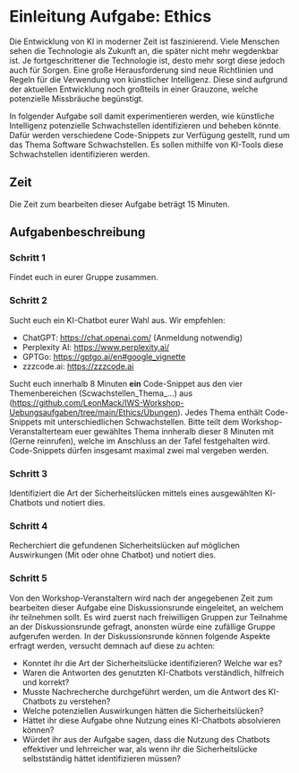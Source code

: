 # Einleitung Aufgabe: Ethics

Die Entwicklung von KI in moderner Zeit ist faszinierend. Viele Menschen sehen die Technologie als Zukunft an, die später nicht mehr wegdenkbar ist. Je fortgeschrittener die Technologie ist, desto mehr sorgt diese jedoch auch für Sorgen. Eine große Herausforderung sind neue Richtlinien und Regeln für die Verwendung von künstlicher Intelligenz. Diese sind aufgrund der aktuellen Entwicklung noch großteils in einer Grauzone, welche potenzielle Missbräuche begünstigt. 

In folgender Aufgabe soll damit experimentieren werden, wie künstliche Intelligenz potenzielle Schwachstellen identifizieren und beheben könnte. Dafür werden verschiedene Code-Snippets zur Verfügung gestellt, rund um das Thema Software Schwachstellen.  Es sollen mithilfe von KI-Tools diese Schwachstellen identifizieren werden.

## Zeit

Die Zeit zum bearbeiten dieser Aufgabe beträgt 15 Minuten.

## Aufgabenbeschreibung

### Schritt 1

Findet euch in eurer Gruppe zusammen.

### Schritt 2

Sucht euch ein KI-Chatbot eurer Wahl aus. Wir empfehlen:
* ChatGPT: https://chat.openai.com/ (Anmeldung notwendig)
* Perplexity AI: https://www.perplexity.ai/
* GPTGo: https://gptgo.ai/en#google_vignette
* zzzcode.ai: https://zzzcode.ai

Sucht euch innerhalb 8 Minuten **ein** Code-Snippet aus den vier Themenbereichen (Scwachstellen_Thema_...) aus (https://github.com/LeonMack/IWS-Workshop-Uebungsaufgaben/tree/main/Ethics/Übungen).  Jedes Thema enthält Code-Snippets mit unterschiedlichen Schwachstellen. Bitte teilt dem Workshop-Veranstalterteam euer gewähltes Thema innheralb dieser 8 Minuten mit (Gerne reinrufen), welche im Anschluss an der Tafel festgehalten wird. Code-Snippets dürfen insgesamt maximal zwei mal vergeben werden.

### Schritt 3

Identifiziert die Art der Sicherheitslücken mittels eines ausgewählten KI-Chatbots und notiert dies. 

### Schritt 4

Recherchiert die gefundenen Sicherheitslücken auf möglichen Auswirkungen (Mit oder ohne Chatbot) und notiert dies. 

### Schritt 5

Von den Workshop-Veranstaltern wird nach der angegebenen Zeit zum bearbeiten dieser Aufgabe eine Diskussionsrunde eingeleitet, an welchem ihr teilnehmen sollt. Es wird zuerst nach freiwilligen Gruppen zur Teilnahme an der Diskussionsrunde gefragt, anonsten würde eine zufällige Gruppe aufgerufen werden. In der Diskussionsrunde können folgende Aspekte erfragt werden, versucht demnach auf diese zu achten:

* Konntet ihr die Art der Sicherheitslücke identifizieren? Welche war es? 
* Waren die Antworten des genutzten KI-Chatbots verständlich, hilfreich und korrekt?
* Musste Nachrecherche durchgeführt werden, um die Antwort des KI-Chatbots zu verstehen?
* Welche potenziellen Auswirkungen hätten die Sicherheitslücken?
* Hättet ihr diese Aufgabe ohne Nutzung eines KI-Chatbots absolvieren können?
* Würdet ihr aus der Aufgabe sagen, dass die Nutzung des Chatbots effektiver und lehrreicher war, als wenn ihr die Sicherheitslücke selbstständig hättet identifizieren müssen?






